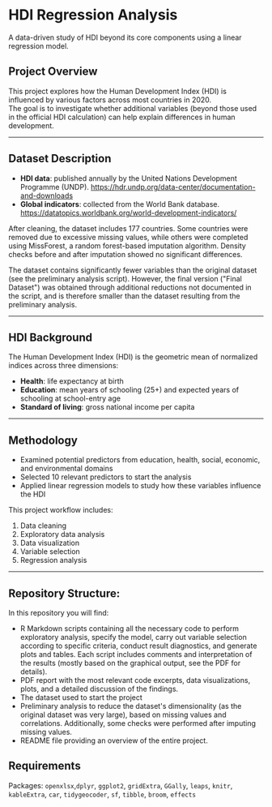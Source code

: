 # HDI Regression Analysis

A data-driven study of HDI beyond its core components using a linear regression model.

## Project Overview
This project explores how the Human Development Index (HDI) is influenced by various factors across most countries in 2020.  
The goal is to investigate whether additional variables (beyond those used in the official HDI calculation) can help explain differences in human development.

---

## Dataset Description
- **HDI data**: published annually by the United Nations Development Programme (UNDP). https://hdr.undp.org/data-center/documentation-and-downloads  
- **Global indicators**: collected from the World Bank database. https://datatopics.worldbank.org/world-development-indicators/

After cleaning, the dataset includes 177 countries. Some countries were removed due to excessive missing values, while others were completed using MissForest, a random forest-based imputation algorithm. Density checks before and after imputation showed no significant differences.

The dataset contains significantly fewer variables than the original dataset (see the preliminary analysis script). However, the final version ("Final Dataset") was obtained through additional reductions not documented in the script, and is therefore smaller than the dataset resulting from the preliminary analysis. 

---

## HDI Background
The Human Development Index (HDI) is the geometric mean of normalized indices across three dimensions:
- **Health**: life expectancy at birth  
- **Education**: mean years of schooling (25+) and expected years of schooling at school-entry age  
- **Standard of living**: gross national income per capita

---

## Methodology
- Examined potential predictors from education, health, social, economic, and environmental domains  
- Selected 10 relevant predictors to start the analysis  
- Applied linear regression models to study how these variables influence the HDI  

This project workflow includes:
1. Data cleaning  
2. Exploratory data analysis 
3. Data visualization  
4. Variable selection  
5. Regression analysis  

---
## Repository Structure:
In this repository you will find:
- R Markdown scripts containing all the necessary code to perform exploratory analysis, specify the model, carry out variable selection according to specific criteria, conduct result diagnostics, and generate plots and tables. Each script includes comments and interpretation of the results (mostly based on the graphical output, see the PDF for details).
- PDF report with the most relevant code excerpts, data visualizations, plots, and a detailed discussion of the findings.
- The dataset used to start the project
- Preliminary analysis to reduce the dataset's dimensionality (as the original dataset was very large), based on missing values and correlations. Additionally, some checks were performed after imputing missing values.
- README file providing an overview of the entire project.

## Requirements
Packages: `openxlsx`,`dplyr`, `ggplot2`, `gridExtra`, `GGally`, `leaps`, `knitr`, `kableExtra`, `car`, `tidygeocoder`, `sf`, `tibble`, `broom`, `effects`
